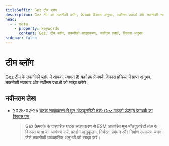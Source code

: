 ```yaml
---
titleSuffix: Gez टीम ब्लॉग
description: Gez टीम का तकनीकी ब्लॉग, फ्रेमवर्क विकास अनुभव, सर्वोत्तम प्रथाओं और तकनीकी नवाचारों को साझा करना।
head:
  - - meta
    - property: keywords
      content: Gez, टीम ब्लॉग, तकनीकी साझाकरण, सर्वोत्तम प्रथाएँ, विकास अनुभव
sidebar: false
---
```


# टीम ब्लॉग

Gez टीम के तकनीकी ब्लॉग में आपका स्वागत है! यहाँ हम फ्रेमवर्क विकास प्रक्रिया में प्राप्त अनुभव, तकनीकी नवाचार और सर्वोत्तम प्रथाओं को साझा करेंगे।

## नवीनतम लेख

- 2025-02-25 [घटक साझाकरण से मूल मॉड्यूलरिटी तक: Gez माइक्रो फ्रंटएंड फ्रेमवर्क का विकास पथ](./birth-of-gez.md)
  > Gez फ्रेमवर्क के पारंपरिक घटक साझाकरण से ESM आधारित मूल मॉड्यूलरिटी तक के विकास यात्रा का अन्वेषण करें, प्रदर्शन अनुकूलन, निर्भरता प्रबंधन और निर्माण उपकरण चयन जैसे तकनीकी व्यावहारिक अनुभवों को साझा करें।